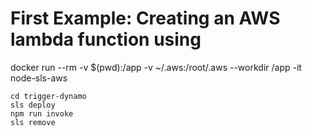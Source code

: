 # First Example: Creating an AWS lambda function using

docker run --rm -v $(pwd):/app -v ~/.aws:/root/.aws --workdir /app -it node-sls-aws

```
cd trigger-dynamo
sls deploy
npm run invoke
sls remove
```
